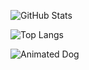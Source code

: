 
![GitHub Stats](https://github-readme-stats.vercel.app/api?username=TranQuangHien2002&show_icons=true&theme=dark)

![Top Langs](https://github-readme-stats.vercel.app/api/top-langs/?username=TranQuangHien2002&layout=compact&theme=dark)

![Animated Dog]([https://imgur.com/gallery/uAgXaEb](https://imgur.com/gallery/UCRQCAA))
